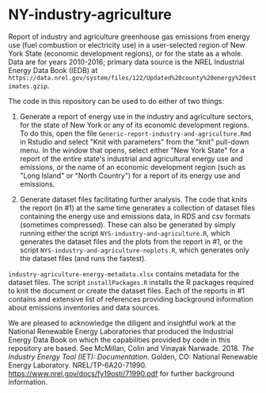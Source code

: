 # NY-industry-agriculture
Report of industry and agriculture greenhouse gas emissions from energy use (fuel combustion or electricity use) 
in a user-selected region of New York State (economic development regions), or for the state as a whole. Data are 
for years 2010-2016; primary data source is the NREL Industrial Energy Data Book (IEDB) at 
`https://data.nrel.gov/system/files/122/Updated%20county%20energy%20estimates.gzip`. 

The code in this repository can be used to do either of two things: 

1. Generate a report of energy use in the industry and agriculture sectors, for the state of New York or any of its 
economic development regions. To do this, open the file `Generic-report-industry-and-agriculture.Rmd` in Rstudio and 
select "Knit with parameters" from the "knit" pull-down menu. In the window that opens, select either "New York State" 
for a report of the entire state's industrial and agricultural energy use and emissions, or the name of an economic 
development region (such as "Long Island" or "North Country") for a report of its energy use and emissions. 

2. Generate dataset files facilitating further analysis. The code that knits the report (in #1) at the same time generates a collection 
of dataset files containing the energy use and emissions data, in RDS and csv formats (sometimes compressed). 
These can also be generated by simply running either the script `NYS-industry-and-agriculture.R`, 
which generates the dataset files and the plots from the report in #1, or the script `NYS-industry-and-agriculture-noplots.R`, 
which generates only the dataset files (and runs the fastest). 

`industry-agriculture-energy-metadata.xlsx` contains metadata for the dataset files. The script `installPackages.R` 
installs the R packages required to knit the document or create the dataset files. Each of the reports in #1 contains 
and extensive list of references providing background information about emissions inventories and data sources. 

We are pleased to acknowledge the diligent and insightful work at the National Renewable Energy Laboratories that 
produced the Industrial Energy Data Book on which the capabilities provided by code in this repository are based. 
See McMillan, Colin and Vinayak Narwade. 2018. *The Industry Energy Tool (IET):
Documentation*. Golden, CO: National Renewable Energy Laboratory.
NREL/TP-6A20-71990. https://www.nrel.gov/docs/fy19osti/71990.pdf for further background information. 

